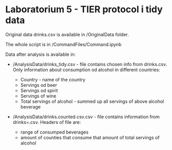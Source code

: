 # Laboratorium 5 - TIER protocol i tidy data

Original data drinks.csv is available in /OriginalData folder.

The whole script is in /CommandFiles/Command.ipynb

Data after analysis is available in:
- /AnalysisData/drinks_tidy.csv - file contains chosen info from drinks.csv. Only information about consumption od alcohol in different countries:
  - Country - name of the country
  - Servings od beer
  - Servings od spirit
  - Servings of wine
  - Total servings of alcohol - summed up all servings of above alcohol beverage

- /AnalysisData/drinks.counted.csv.csv - file contains information from drinks=.csv. Headers of file are:
  - range of consumped beverages
  - amount of counties that consume that amount of total servings of alcohol